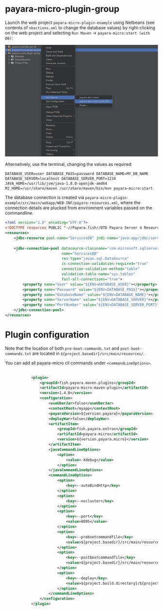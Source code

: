 # payara-micro-plugin-group

Launch the web project `payara-micro-plugin-example` using Netbeans (see contents of `nbactions.xml` to change the database values) by right-clicking on the web project and selecting `Run Maven` -> `payara-micro:start (with DB)`:

![Run Netbeans Action](run-nb-action.png "Run Netbeans Action")

Alternatively, use the terminal, changing the values as required:

```shell
DATABASE_USER=user DATABASE_PASS=password DATABASE_NAME=MY_DB_NAME DATABASE_SERVER=localhost DATABASE_SERVER_PORT=1234 JAVA_HOME=/usr/lib/jvm/java-1.8.0-openjdk-amd64 M2_HOME=/usr/share/maven /usr/share/maven/bin/mvn payara-micro:start
```

The database connection is created via `payara-micro-plugin-example/src/main/webapp/WEB-INF/payara-resources.xml`, where the connection details are plucked from environment variables passed on the commandline.

```xml
<?xml version="1.0" encoding="UTF-8"?>
<!DOCTYPE resources PUBLIC "-//Payara.fish//DTD Payara Server 4 Resource Definitions//EN" "https://raw.githubusercontent.com/payara/Payara-Server-Documentation/master/schemas/payara-resources_1_6.dtd">
<resources>
    <jdbc-resource pool-name="ServicesDB" jndi-name="java:app/jdbc/services-myapp" enabled="true" ></jdbc-resource>

    <jdbc-connection-pool datasource-classname="com.microsoft.sqlserver.jdbc.SQLServerDataSource"     
                          name="ServicesDB" 
                          res-type="javax.sql.DataSource"
                          is-connection-validation-required="true"
                          connection-validation-method="table"
                          validation-table-name="sys.tables"
                          fail-all-connections="true">
        <property name="User" value="${ENV=DATABASE_USER}"></property>
        <property name="Password" value="${ENV=DATABASE_PASS}"></property>
        <property name="DatabaseName" value="${ENV=DATABASE_NAME}"></property>
        <property name="ServerName" value="${ENV=DATABASE_SERVER}"></property>
        <property name="PortNumber" value="${ENV=DATABASE_SERVER_PORT}"></property>
    </jdbc-connection-pool>  
</resources>

```

# Plugin configuration

Note that the location of both `pre-boot-commands.txt` and `post-boot-commands.txt` are located in `${project.basedir}/src/main/resources/`.  

You can add all payara-micro cli commands under `<commandLineOptions>`.

```xml

            <plugin>
                <groupId>fish.payara.maven.plugins</groupId>
                <artifactId>payara-micro-maven-plugin</artifactId>
                <version>1.4.0</version>
                <configuration>
                    <useUberJar>false</useUberJar>
                    <contextRoot>/myapp</contextRoot>
                    <payaraVersion>${version.payara}</payaraVersion>
                    <deployWar>false</deployWar>
                    <artifactItem>
                        <groupId>fish.payara.extras</groupId>
                        <artifactId>payara-micro</artifactId>
                        <version>${version.payara.micro}</version>
                    </artifactItem>
                    <javaCommandLineOptions>
                        <option>
                            <value>-Xdebug</value>
                        </option>
                    </javaCommandLineOptions>
                    <commandLineOptions>
                        <option>
                            <key>--autoBindHttp</key>
                        </option>
                        <option>
                            <key>--nocluster</key>
                        </option>
                        <option>
                            <key>--port</key>
                            <value>8095</value>
                        </option>
                        <option>
                            <key>--prebootcommandfile</key>
                            <value>${project.basedir}/src/main/resources/pre-boot-commands.txt</value>
                        </option>
                        <option>
                            <key>--postbootcommandfile</key>
                            <value>${project.basedir}/src/main/resources/post-boot-commands.txt</value>
                        </option>
                        <option>
                            <key>--deploy</key>
                            <value>${project.build.directory}/${project.build.finalName}</value>
                        </option>
                    </commandLineOptions>
                </configuration>
            </plugin>
```